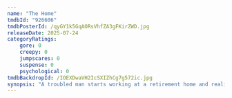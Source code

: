 ```yaml
---
name: "The Home"
tmdbId: "926606"
tmdbPosterId: /qyGY1k5GqAORsVhfZA3gFKirZWD.jpg
releaseDate: 2025-07-24
categoryRatings:
    gore: 0
    creepy: 0
    jumpscares: 0
    suspense: 0
    psychological: 0
tmdbBackdropId: /IOEXDwaVH2IcSXIZhCg7g572ic.jpg
synopsis: "A troubled man starts working at a retirement home and realizes its residents and caretakers harbor sinister secrets. As he investigates the building and its forbidden fourth floor, he starts to uncover connections to his own past and upbringing as a foster child."
---
```

